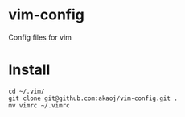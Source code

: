 # vim-config
Config files for vim

# Install
    cd ~/.vim/
    git clone git@github.com:akaoj/vim-config.git .
    mv vimrc ~/.vimrc
